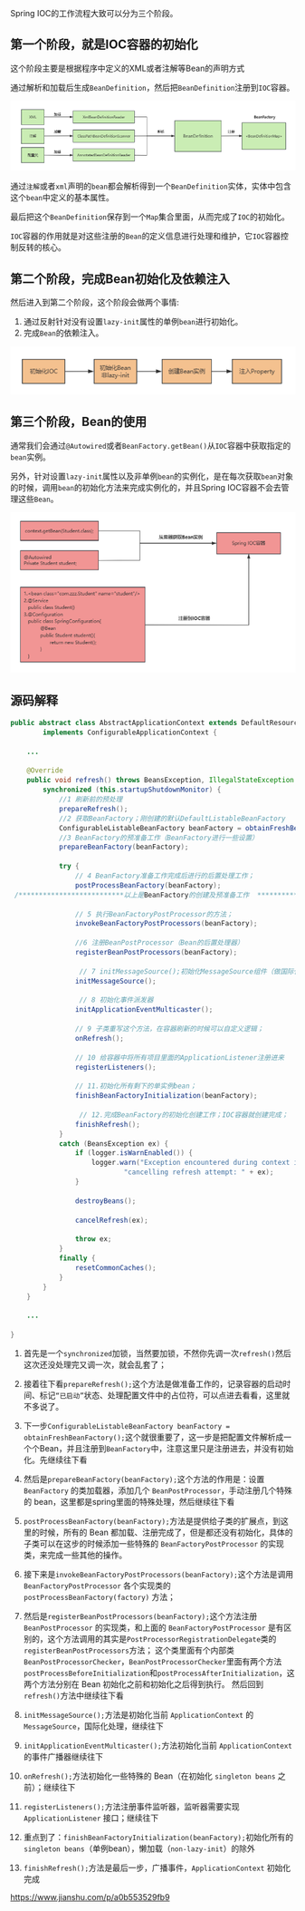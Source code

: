 Spring IOC的工作流程大致可以分为三个阶段。

## 第一个阶段，就是IOC容器的初始化

这个阶段主要是根据程序中定义的XML或者注解等Bean的声明方式

通过解析和加载后生成`BeanDefinition`，然后把`BeanDefinition`注册到`IOC`容器。

![img_2.png](img_2.png)

通过`注解`或者`xml`声明的`bean`都会解析得到一个`BeanDefinition`实体，实体中包含这个`bean`中定义的基本属性。

最后把这个`BeanDefinition`保存到一个`Map`集合里面，从而完成了`IOC`的初始化。

`IOC`容器的作用就是对这些注册的`Bean`的定义信息进行处理和维护，它`IOC`容器控制反转的核心。

## 第二个阶段，完成Bean初始化及依赖注入

然后进入到第二个阶段，这个阶段会做两个事情:

1. 通过反射针对没有设置`lazy-init`属性的单例`bean`进行初始化。
2. 完成`Bean`的依赖注入。

![img_3.png](img_3.png)

## 第三个阶段，Bean的使用

通常我们会通过`@Autowired`或者`BeanFactory.getBean()`从`IOC`容器中获取指定的`bean`实例。

另外，针对设置`lazy-init`属性以及非单例`bean`的实例化，是在每次获取`bean`对象的时候，调用`bean`的初始化方法来完成实例化的，并且Spring IOC容器不会去管理这些`Bean`。

![img_4.png](img_4.png)

## 源码解释

```java
public abstract class AbstractApplicationContext extends DefaultResourceLoader
		implements ConfigurableApplicationContext {
    
	... 
	
	@Override
	public void refresh() throws BeansException, IllegalStateException {
		synchronized (this.startupShutdownMonitor) {
			//1 刷新前的预处理
			prepareRefresh();
            //2 获取BeanFactory；刚创建的默认DefaultListableBeanFactory
			ConfigurableListableBeanFactory beanFactory = obtainFreshBeanFactory();
            //3 BeanFactory的预准备工作（BeanFactory进行一些设置）
			prepareBeanFactory(beanFactory);

			try {
		    	// 4 BeanFactory准备工作完成后进行的后置处理工作；
				postProcessBeanFactory(beanFactory);
 /**************************以上是BeanFactory的创建及预准备工作  ****************/
 
                // 5 执行BeanFactoryPostProcessor的方法；
				invokeBeanFactoryPostProcessors(beanFactory);
               
                //6 注册BeanPostProcessor（Bean的后置处理器）
				registerBeanPostProcessors(beanFactory);
                
                 // 7 initMessageSource();初始化MessageSource组件（做国际化功能；消息绑定，消息解析）；
				initMessageSource();
                
                 // 8 初始化事件派发器
				initApplicationEventMulticaster();
               
                // 9 子类重写这个方法，在容器刷新的时候可以自定义逻辑；
				onRefresh();
               
                // 10 给容器中将所有项目里面的ApplicationListener注册进来
				registerListeners();

                // 11.初始化所有剩下的单实例bean；
				finishBeanFactoryInitialization(beanFactory);

                 // 12.完成BeanFactory的初始化创建工作；IOC容器就创建完成；
				finishRefresh();
			}
			catch (BeansException ex) {
				if (logger.isWarnEnabled()) {
					logger.warn("Exception encountered during context initialization - " +
							"cancelling refresh attempt: " + ex);
				}

				destroyBeans();

				cancelRefresh(ex);

				throw ex;
			}
            finally {
				resetCommonCaches();
			}
		}
	}
    
	...
    
}
```

1. 首先是一个`synchronized`加锁，当然要加锁，不然你先调一次`refresh()`然后这次还没处理完又调一次，就会乱套了；

2. 接着往下看`prepareRefresh();`这个方法是做准备工作的，记录容器的启动时间、标记`“已启动”`状态、处理配置文件中的占位符，可以点进去看看，这里就不多说了。

3. 下一步`ConfigurableListableBeanFactory beanFactory = obtainFreshBeanFactory();`这个就很重要了，这一步是把配置文件解析成一个个Bean，并且注册到`BeanFactory`中，注意这里只是注册进去，并没有初始化。先继续往下看

4. 然后是`prepareBeanFactory(beanFactory);`这个方法的作用是：设置 `BeanFactory` 的类加载器，添加几个 `BeanPostProcessor`，手动注册几个特殊的 bean，这里都是spring里面的特殊处理，然后继续往下看

5. `postProcessBeanFactory(beanFactory);`方法是提供给子类的扩展点，到这里的时候，所有的 Bean 都加载、注册完成了，但是都还没有初始化，具体的子类可以在这步的时候添加一些特殊的 `BeanFactoryPostProcessor` 的实现类，来完成一些其他的操作。

6. 接下来是`invokeBeanFactoryPostProcessors(beanFactory);`这个方法是调用 `BeanFactoryPostProcessor` 各个实现类的 `postProcessBeanFactory(factory)` 方法；

7. 然后是`registerBeanPostProcessors(beanFactory);`这个方法注册 `BeanPostProcessor` 的实现类，和上面的 `BeanFactoryPostProcessor` 是有区别的，这个方法调用的其实是`PostProcessorRegistrationDelegate`类的`registerBeanPostProcessors`方法；
这个类里面有个内部类`BeanPostProcessorChecker`，`BeanPostProcessorChecker`里面有两个方法`postProcessBeforeInitialization`和`postProcessAfterInitialization`，这两个方法分别在 Bean 初始化之前和初始化之后得到执行。
然后回到`refresh()`方法中继续往下看

8. `initMessageSource();`方法是初始化当前 `ApplicationContext` 的 `MessageSource`，国际化处理，继续往下

9. `initApplicationEventMulticaster();`方法初始化当前 `ApplicationContext` 的事件广播器继续往下

10. `onRefresh();`方法初始化一些特殊的 Bean（在初始化 `singleton beans` 之前）；继续往下

11. `registerListeners();`方法注册事件监听器，监听器需要实现 `ApplicationListener` 接口；继续往下

12. 重点到了：`finishBeanFactoryInitialization(beanFactory);`初始化所有的 `singleton beans`（单例bean），懒加载（`non-lazy-init`）的除外

13. `finishRefresh();`方法是最后一步，广播事件，`ApplicationContext` 初始化完成

https://www.jianshu.com/p/a0b553529fb9